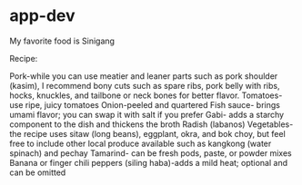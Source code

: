 # app-dev

My favorite food is Sinigang

Recipe:

Pork-while you can use meatier and leaner parts such as pork shoulder (kasim), I recommend bony cuts such as spare ribs, pork belly with ribs, hocks, knuckles, and tailbone or neck bones for better flavor.
Tomatoes- use ripe, juicy tomatoes
Onion-peeled and quartered
Fish sauce- brings umami flavor; you can swap it with salt if you prefer
Gabi- adds a starchy component to the dish and thickens the broth
Radish (labanos)
Vegetables- the recipe uses sitaw (long beans), eggplant, okra, and bok choy, but feel free to include other local produce available such as kangkong (water spinach) and pechay
Tamarind- can be fresh pods, paste, or powder mixes
Banana or finger chili peppers (siling haba)-adds a mild heat; optional and can be omitted